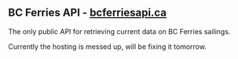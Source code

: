 ## BC Ferries API - [bcferriesapi.ca](https://bcferriesapi.ca)

The only public API for retrieving current data on BC Ferries sailings.

Currently the hosting is messed up, will be fixing it tomorrow.
